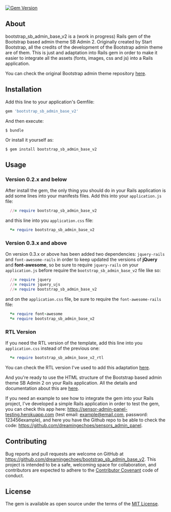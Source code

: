 [![Gem Version](https://badge.fury.io/rb/bootstrap_sb_admin_base_v2.svg)](https://badge.fury.io/rb/bootstrap_sb_admin_base_v2)

## About

bootstrap_sb_admin_base_v2 is a (work in progress) Rails gem of the Bootstrap based admin theme SB Admin 2. Originally created by Start Bootstrap, all the credits of the development of the Bootstrap admin theme are of them. This is just and adaptation into Rails gem in order to make it easier to integrate all the assets (fonts, images, css and js) into a Rails application.

You can check the original Bootstrap admin theme repository [here](https://github.com/BlackrockDigital/startbootstrap-sb-admin-2).

## Installation

Add this line to your application's Gemfile:

```ruby
gem 'bootstrap_sb_admin_base_v2'
```

And then execute:

    $ bundle

Or install it yourself as:

    $ gem install bootstrap_sb_admin_base_v2

## Usage

### Version 0.2.x and below

After install the gem, the only thing you should do in your Rails application is add some lines into your manifests files. Add this into your `application.js` file:

```ruby
  //= require bootstrap_sb_admin_base_v2
```

and this line into you `application.css` file:

```ruby
  *= require bootstrap_sb_admin_base_v2
```

### Version 0.3.x and above

On version 0.3.x or above has been added two dependencies: `jquery-rails` and `font-awesome-rails` in order to keep updated the versions of **jQuery** and **font-awesome**, so be sure to require `jquery-rails` on your `application.js` before require the `bootstrap_sb_admin_base_v2` file like so:

```ruby
  //= require jquery
  //= require jquery_ujs
  //= require bootstrap_sb_admin_base_v2
```

and on the `application.css` file, be sure to require the `font-awesome-rails` file:

```ruby
  *= require font-awesome
  *= require bootstrap_sb_admin_base_v2
```

### RTL Version

If you need the RTL version of the template, add this line into you `application.css` instead of the previous one:

```ruby
  *= require bootstrap_sb_admin_base_v2_rtl
```

You can check the RTL version I've used to add this adaptation [here](https://github.com/dreamingechoes/sb-admin2-rtl).

And you're ready to use the HTML structure of the Bootstrap based admin theme SB Admin 2 on your Rails application. All the details and documentation about this are [here](http://startbootstrap.com/template-overviews/sb-admin-2/).

If you need an example to see how to integrate the gem into your Rails project, I've developed a simple Rails application in order to test the gem, you can check this app here: https://sensor-admin-panel-testing.herokuapp.com (test email: example@email.com, password: 123456example), and here you have the Github repo to be able to check the code: https://github.com/dreamingechoes/sensors_admin_panel.

## Contributing

Bug reports and pull requests are welcome on GitHub at https://github.com/dreamingechoes/bootstrap_sb_admin_base_v2. This project is intended to be a safe, welcoming space for collaboration, and contributors are expected to adhere to the [Contributor Covenant](contributor-covenant.org) code of conduct.

## License

The gem is available as open source under the terms of the [MIT License](http://opensource.org/licenses/MIT).
